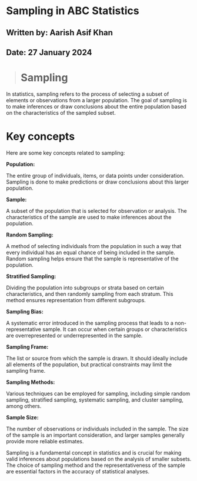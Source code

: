 # **Sampling in ABC Statistics**

## **Written by:** Aarish Asif Khan
## **Date:** 27 January 2024 

> # **Sampling**

In statistics, sampling refers to the process of selecting a subset of elements or observations from a larger population. The goal of sampling is to make inferences or draw conclusions about the entire population based on the characteristics of the sampled subset.

# **Key concepts**

Here are some key concepts related to sampling:

**Population:**

The entire group of individuals, items, or data points under consideration. Sampling is done to make predictions or draw conclusions about this larger population.

**Sample:**

A subset of the population that is selected for observation or analysis. The characteristics of the sample are used to make inferences about the population.

**Random Sampling:**

A method of selecting individuals from the population in such a way that every individual has an equal chance of being included in the sample. Random sampling helps ensure that the sample is representative of the population.

**Stratified Sampling:**

Dividing the population into subgroups or strata based on certain characteristics, and then randomly sampling from each stratum. This method ensures representation from different subgroups.

**Sampling Bias:**

A systematic error introduced in the sampling process that leads to a non-representative sample. It can occur when certain groups or characteristics are overrepresented or underrepresented in the sample.

**Sampling Frame:**

The list or source from which the sample is drawn. It should ideally include all elements of the population, but practical constraints may limit the sampling frame.

**Sampling Methods:**

Various techniques can be employed for sampling, including simple random sampling, stratified sampling, systematic sampling, and cluster sampling, among others.

**Sample Size:**

The number of observations or individuals included in the sample. The size of the sample is an important consideration, and larger samples generally provide more reliable estimates.

Sampling is a fundamental concept in statistics and is crucial for making valid inferences about populations based on the analysis of smaller subsets. The choice of sampling method and the representativeness of the sample are essential factors in the accuracy of statistical analyses.